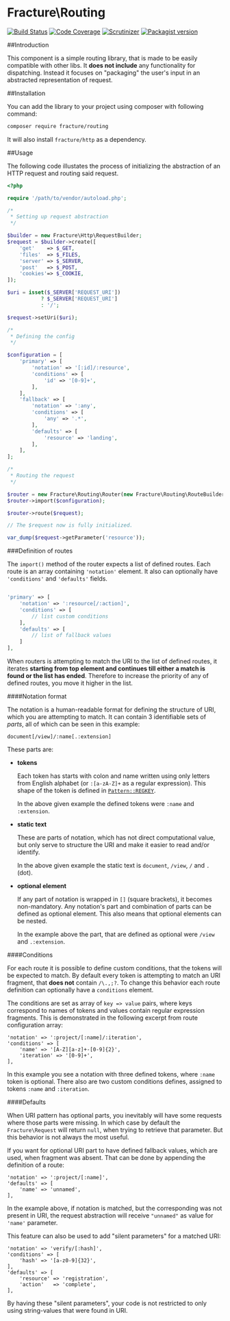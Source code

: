 # Fracture\Routing

[![Build Status](https://travis-ci.org/fracture/routing.png?branch=master)](https://travis-ci.org/fracture/routing)
[![Code Coverage](https://scrutinizer-ci.com/g/fracture/fracture/badges/coverage.png?b=master)](https://scrutinizer-ci.com/g/fracture/fracture/?branch=master)
[![Scrutinizer](https://img.shields.io/scrutinizer/g/fracture/routing.svg)](https://scrutinizer-ci.com/g/fracture/fracture/?branch=master)
[![Packagist version](https://img.shields.io/packagist/v/fracture/routing.svg)](https://packagist.org/packages/fracture/routing)

##Introduction

This component is a simple routing library, that is made to be easily compatible with other libs. It **does not include** any functionality for dispatching. Instead it focuses on "packaging" the user's input in an abstracted representation of request.


##Installation

You can add the library to your project using composer with following command:

```sh
composer require fracture/routing
```

It will also install `fracture/http` as a dependency.

##Usage

The following code illustates the process of initializing the abstraction of an HTTP request and routing said request.

```php
<?php

require '/path/to/vendor/autoload.php';

/*
 * Setting up request abstraction
 */

$builder = new Fracture\Http\RequestBuilder;
$request = $builder->create([
    'get'    => $_GET,
    'files'  => $_FILES,
    'server' => $_SERVER,
    'post'   => $_POST,
    'cookies'=> $_COOKIE,
]);

$uri = isset($_SERVER['REQUEST_URI'])
           ? $_SERVER['REQUEST_URI']
           : '/';

$request->setUri($uri);

/*
 * Defining the config
 */

$configuration = [
    'primary' => [
        'notation' => '[:id]/:resource',
        'conditions' => [
            'id' => '[0-9]+',
        ],
    ],
    'fallback' => [
        'notation' => ':any',
        'conditions' => [
            'any' => '.*',
        ],
        'defaults' => [
            'resource' => 'landing',
        ],
    ],
];

/*
 * Routing the request
 */

$router = new Fracture\Routing\Router(new Fracture\Routing\RouteBuilder);
$router->import($configuration);

$router->route($request);

// The $request now is fully initialized.

var_dump($request->getParameter('resource'));
```

###Definition of routes

The `import()` method of the router expects a list of defined routes. Each route is an array containing `'notation'` element. It also can optionally have `'conditions'` and `'defaults'` fields.

```php

'primary' => [
    'notation' => ':resource[/:action]',
    'conditions' => [
        // list custom conditions
    ],
    'defaults' => [
        // list of fallback values
    ]
],
```

When routers is attempting to match the URI to the list of defined routes, it iterates **starting from top element and continues till either a match is found or the list has ended**. Therefore to increase the priority of any of defined routes, you move it higher in the list.


####Notation format

The notation is a human-readable format for defining the structure of URI, which you are attempting to match. It can contain 3 identifiable sets of *parts*, all of which can be seen in this example:

    document[/view]/:name[.:extension]

These parts are:

- **tokens**

  Each token has starts with colon and name written using only letters from English alphabet (or `:[a-zA-Z]+` as a regular expression). This shape of the token is defined in [`Pattern::REGKEY`](https://github.com/fracture/routing/blob/master/src/Fracture/Routing/Pattern.php).

  In the above given example the defined tokens were `:name` and `:extension`.

- **static text**

  These are parts of notation, which has not direct computational value, but only serve to structure the URI and make it easier to read and/or identify.

  In the above given example the static text is `document`, `/view`, `/` and `.` (dot).

- **optional element**

  If any part of notation is wrapped in `[]` (square brackets), it becomes non-mandatory. Any notation's part and combination of parts can be defined as optional element. This also means that optional elements can be nested.

  In the example above the part, that are defined as optional were `/view` and `.:extension`.


####Conditions

For each route it is possible to define custom conditions, that the tokens will be expected to match. By default every token is attempting to match an URI fragment, that **does not** contain `/\.,;?`. To change this behavior each route definition can optionally have a `conditions` element.

The conditions are set as array of `key => value` pairs, where keys correspond to names of tokens and values contain regular expression fragments. This is demonstrated in the following excerpt from route configuration array:

```
'notation' => ':project/[:name]/:iteration',
'conditions' => [
    'name' => '[A-Z][a-z]+-[0-9]{2}',
    'iteration' => '[0-9]+',
],
```

In this example you see a notation with three defined tokens, where `:name` token is optional. There also are two custom conditions defines, assigned to tokens `:name` and `:iteration`.


####Defaults

When URI pattern has optional parts, you inevitably will have some requests where those parts were missing. In which case by default the `Fracture\Request` will return `null`, when trying to retrieve that parameter. But this behavior is not always the most useful.

If you want for optional URI part to have defined fallback values, which are used, when fragment was absent. That can be done by appending the definition of a route:

```
'notation' => ':project/[:name]',
'defaults' => [
    'name' => 'unnamed',
],
```

In the example above, if notation is matched, but the corresponding was not present in URI, the request abstraction will receive `"unnamed"` as value for `'name'` parameter.

This feature can also be used to add "silent parameters" for a matched URI:

```
'notation' => 'verify/[:hash]',
'conditions' => [
    'hash' => '[a-z0-9]{32}',
],
'defaults' => [
    'resource' => 'registration',
    'action'   => 'complete',
],
```

By having these "silent parameters", your code is not restricted to only using string-values that were found in URI.
